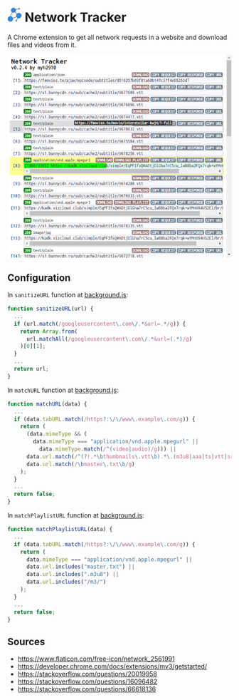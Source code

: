 # ![Icon](assets/icon_32.png) Network Tracker

A Chrome extension to get all network requests in a website and download files
and videos from it.

![Screenshot](assets/screenshot.png)

## Configuration

In `sanitizeURL` function at [background.js](js/background.js#L314-L322):

```js
function sanitizeURL(url) {
  ...
  if (url.match(/googleusercontent\.com\/.*&url=.*/g)) {
    return Array.from(
      url.matchAll(/googleusercontent\.com\/.*&url=(.*)/g)
    )[0][1];
  }
  ...
  return url;
}
```

In `matchURL` function at [background.js](js/background.js#L324-L340):

```js
function matchURL(data) {
  ...
  if (data.tabURL.match(/https?:\/\/www\.example\.com/g)) {
    return (
      (data.mimeType && (
        data.mimeType === "application/vnd.apple.mpegurl" ||
          data.mimeType.match(/^(video|audio)/g))) ||
      data.url.match(/^(?!.*\bthumbnails\.vtt\b).*\.(m3u8|aaa|ts|vtt|srt)\b/g) ||
      data.url.match(/\bmaster\.txt\b/g)
    );
  }
  ...
  return false;
}
```

In `matchPlaylistURL` function at [background.js](js/background.js#L342-L350):

```js
function matchPlaylistURL(data) {
  ...
  if (data.tabURL.match(/https?:\/\/www\.example\.com/g)) {
    return (
      data.mimeType === "application/vnd.apple.mpegurl" ||
      data.url.includes("master.txt") ||
      data.url.includes(".m3u8") ||
      data.url.includes("/m3/")
    );
  }
  ...
  return false;
}
```

## Sources

- <https://www.flaticon.com/free-icon/network_2561991>
- <https://developer.chrome.com/docs/extensions/mv3/getstarted/>
- <https://stackoverflow.com/questions/20019958>
- <https://stackoverflow.com/questions/16096482>
- <https://stackoverflow.com/questions/66618136>
